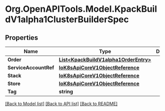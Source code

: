 
# Org.OpenAPITools.Model.KpackBuildV1alpha1ClusterBuilderSpec

## Properties

Name | Type | Description | Notes
------------ | ------------- | ------------- | -------------
**Order** | [**List&lt;KpackBuildV1alpha1OrderEntry&gt;**](KpackBuildV1alpha1OrderEntry.md) |  | [optional] 
**ServiceAccountRef** | [**IoK8sApiCoreV1ObjectReference**](IoK8sApiCoreV1ObjectReference.md) |  | [optional] 
**Stack** | [**IoK8sApiCoreV1ObjectReference**](IoK8sApiCoreV1ObjectReference.md) |  | [optional] 
**Store** | [**IoK8sApiCoreV1ObjectReference**](IoK8sApiCoreV1ObjectReference.md) |  | [optional] 
**Tag** | **string** |  | [optional] 

[[Back to Model list]](../README.md#documentation-for-models)
[[Back to API list]](../README.md#documentation-for-api-endpoints)
[[Back to README]](../README.md)

